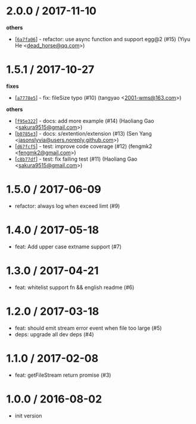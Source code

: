 
2.0.0 / 2017-11-10
==================

**others**
  * [[`6a7fa06`](http://github.com/eggjs/egg-multipart/commit/6a7fa06d8978d061950d339cdd685b1ace6995c3)] - refactor: use async function and support egg@2 (#15) (Yiyu He <<dead_horse@qq.com>>)

1.5.1 / 2017-10-27
==================

**fixes**
  * [[`a7778e5`](http://github.com/eggjs/egg-multipart/commit/a7778e58f603c5efe298c8a651356d203afefed0)] - fix: fileSize typo (#10) (tangyao <<2001-wms@163.com>>)

**others**
  * [[`f95e322`](http://github.com/eggjs/egg-multipart/commit/f95e32287570f8f79de3061abfdfcbc93823f44f)] - docs: add more example (#14) (Haoliang Gao <<sakura9515@gmail.com>>)
  * [[`b0785e3`](http://github.com/eggjs/egg-multipart/commit/b0785e34bb68b18af0d9f50bc3bf40cb91987391)] - docs: s/extention/extension (#13) (Sen Yang <<jasonslyvia@users.noreply.github.com>>)
  * [[`d67fcf5`](http://github.com/eggjs/egg-multipart/commit/d67fcf5b64d0252345e04325c170e14786bc55a4)] - test: improve code coverage (#12) (fengmk2 <<fengmk2@gmail.com>>)
  * [[`c8b77df`](http://github.com/eggjs/egg-multipart/commit/c8b77dfa9ad44dace89ef62531f182a4960843f6)] - test: fix failing test (#11) (Haoliang Gao <<sakura9515@gmail.com>>)

1.5.0 / 2017-06-09
==================

  * refactor: always log when exceed limt (#9)

1.4.0 / 2017-05-18
==================

  * feat: Add upper case extname support (#7)

1.3.0 / 2017-04-21
==================

  * feat: whitelist support fn && english readme (#6)

1.2.0 / 2017-03-18
==================

  * feat: should emit stream error event when file too large (#5)
  * deps: upgrade all dev deps (#4)

1.1.0 / 2017-02-08
==================

  * feat: getFileStream return promise (#3)

1.0.0 / 2016-08-02
==================

 * init version
